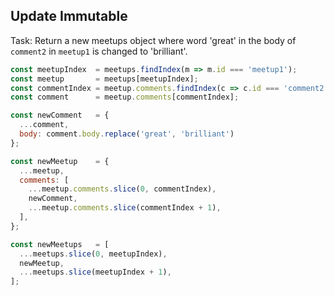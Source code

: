 <!-- .slide: class="lots-of-code" -->
## Update Immutable

Task: Return a new meetups object where word 'great' in the body of `comment2` in `meetup1` is changed to 'brilliant'.

```JavaScript
const meetupIndex  = meetups.findIndex(m => m.id === 'meetup1');
const meetup       = meetups[meetupIndex];
const commentIndex = meetup.comments.findIndex(c => c.id === 'comment2');
const comment      = meetup.comments[commentIndex];

const newComment   = {
  ...comment,
  body: comment.body.replace('great', 'brilliant')
};

const newMeetup    = {
  ...meetup,
  comments: [
    ...meetup.comments.slice(0, commentIndex),
    newComment,
    ...meetup.comments.slice(commentIndex + 1),
  ],
};

const newMeetups   = [
  ...meetups.slice(0, meetupIndex),
  newMeetup,
  ...meetups.slice(meetupIndex + 1),
];
```

